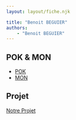 ```yaml
---
layout: layout/fiche.njk

title: "Benoit BEGUIER"
authors:
    - "Benoit BEGUIER"
---
```




## POK & MON

* [POK](./pok)
* [MON](./mon)

## Projet

[Notre Projet](../../../projets/20XX-20YY/notre-projet)
